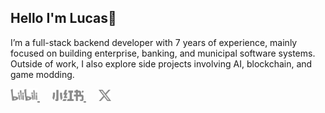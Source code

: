 ## Hello I'm Lucas👋

I’m a full-stack backend developer with 7 years of experience, mainly focused on building enterprise, banking, and municipal software systems. Outside of work, I also explore side projects involving AI, blockchain, and game modding.

<div>
    <a href="https://space.bilibili.com/10879225" target="_blank"  style="margin-right: 20px;">
        <img width="43px" src="./img/bilibili.svg" alt="bilibili">
    </a>
    <a href="https://www.xiaohongshu.com/user/profile/5b9cf40e9a9c9300014062b4" target="_blank" style="margin-right: 20px;">
        <img width="50px" src="./img/redNote.svg" alt="xiaohongshu">
    </a>
    <a href="https://x.com/tcyeee" target="_blank">
        <img width="20px" src="./img/twitter.svg" alt="twitter">
    </a>
</div>